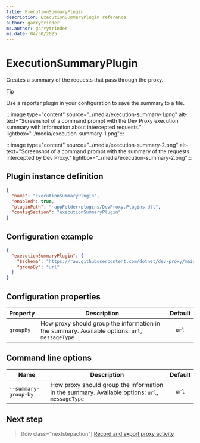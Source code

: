 ```yaml
---
title: ExecutionSummaryPlugin
description: ExecutionSummaryPlugin reference
author: garrytrinder
ms.author: garrytrinder
ms.date: 04/30/2025
---
```


# ExecutionSummaryPlugin

Creates a summary of the requests that pass through the proxy.

> [!TIP]
> Use a reporter plugin in your configuration to save the summary to a file.

:::image type="content" source="../media/execution-summary-1.png" alt-text="Screenshot of a command prompt with the Dev Proxy execution summary with information about intercepted requests." lightbox="../media/execution-summary-1.png":::

:::image type="content" source="../media/execution-summary-2.png" alt-text="Screenshot of a command prompt with the summary of the requests intercepted by Dev Proxy." lightbox="../media/execution-summary-2.png":::

## Plugin instance definition

```json
{
  "name": "ExecutionSummaryPlugin",
  "enabled": true,
  "pluginPath": "~appFolder/plugins/DevProxy.Plugins.dll",
  "configSection": "executionSummaryPlugin"
}
```

## Configuration example

```json
{
  "executionSummaryPlugin": {
    "$schema": "https://raw.githubusercontent.com/dotnet/dev-proxy/main/schemas/v0.27.0/executionsummaryplugin.schema.json",
    "groupBy": "url"
  }
}
```

## Configuration properties

| Property | Description | Default |
|----------|-------------|:-------:|
| `groupBy` | How proxy should group the information in the summary. Available options: `url`, `messageType` | `url` |

## Command line options

| Name | Description | Default |
|----------|-------------|:-------:|
| `--summary-group-by` | How proxy should group the information in the summary. Available options: `url`, `messageType` | `url` |

## Next step

> [!div class="nextstepaction"]
> [Record and export proxy activity](../how-to/record-and-export-proxy-activity.md)
